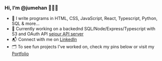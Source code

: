 ### Hi, I’m @jumehan 👩🏻‍💻

- 📝 I write programs in HTML, CSS, JavaScript, React, Typescript, Python, SQL & more...
- 📓 Currently working on a backednd SQL/Node/Express/Typescript with S3 and OAuth API [sejour API server](https://github.com/jumehan/sejour-be)
- 📬 Connect with me on [LinkedIn](https://www.linkedin.com/in/juliemenghan/)
- 🗂️ To see fun projects I've worked on, check my pins below or visit my [Portfolio](https://juliehan.me/)

<!---
jumehan/jumehan is a ✨ special ✨ repository because its `README.md` (this file) appears on your GitHub profile.
You can click the Preview link to take a look at your changes.
--->
